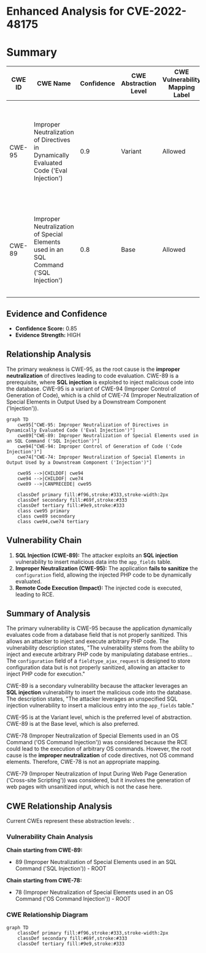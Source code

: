 # Enhanced Analysis for CVE-2022-48175

# Summary
| CWE ID | CWE Name | Confidence | CWE Abstraction Level | CWE Vulnerability Mapping Label | CWE-Vulnerability Mapping Notes |
|---|---|---|---|---|---|
| CWE-95 | Improper Neutralization of Directives in Dynamically Evaluated Code ('Eval Injection') | 0.9 | Variant | Allowed | Primary CWE: The application dynamically evaluates code based on unsanitized input, allowing for arbitrary code execution. |
| CWE-89 | Improper Neutralization of Special Elements used in an SQL Command ('SQL Injection') | 0.8 | Base | Allowed | Secondary CWE: The attacker leverages an SQL Injection to insert the malicious code into the database. This is a prerequisite for CWE-95. |

## Evidence and Confidence

*   **Confidence Score:** 0.85
*   **Evidence Strength:** HIGH

## Relationship Analysis
The primary weakness is CWE-95, as the root cause is the **improper neutralization** of directives leading to code evaluation. CWE-89 is a prerequisite, where **SQL injection** is exploited to inject malicious code into the database. CWE-95 is a variant of CWE-94 (Improper Control of Generation of Code), which is a child of CWE-74 (Improper Neutralization of Special Elements in Output Used by a Downstream Component ('Injection')).

```mermaid
graph TD
    cwe95["CWE-95: Improper Neutralization of Directives in Dynamically Evaluated Code ('Eval Injection')"]
    cwe89["CWE-89: Improper Neutralization of Special Elements used in an SQL Command ('SQL Injection')"]
    cwe94["CWE-94: Improper Control of Generation of Code ('Code Injection')"]
    cwe74["CWE-74: Improper Neutralization of Special Elements in Output Used by a Downstream Component ('Injection')"]
    
    cwe95 -->|CHILDOF| cwe94
    cwe94 -->|CHILDOF| cwe74
    cwe89 -->|CANPRECEDE| cwe95

    classDef primary fill:#f96,stroke:#333,stroke-width:2px
    classDef secondary fill:#69f,stroke:#333
    classDef tertiary fill:#9e9,stroke:#333
    class cwe95 primary
    class cwe89 secondary
    class cwe94,cwe74 tertiary
```

## Vulnerability Chain
1.  **SQL Injection (CWE-89):** The attacker exploits an **SQL injection** vulnerability to insert malicious data into the `app_fields` table.
2.  **Improper Neutralization (CWE-95):** The application **fails to sanitize** the `configuration` field, allowing the injected PHP code to be dynamically evaluated.
3.  **Remote Code Execution (Impact):** The injected code is executed, leading to RCE.

## Summary of Analysis
The primary vulnerability is CWE-95 because the application dynamically evaluates code from a database field that is not properly sanitized. This allows an attacker to inject and execute arbitrary PHP code. The vulnerability description states, "The vulnerability stems from the ability to inject and execute arbitrary PHP code by manipulating database entries... The `configuration` field of a `fieldtype_ajax_request` is designed to store configuration data but is not properly sanitized, allowing an attacker to inject PHP code for execution."

CWE-89 is a secondary vulnerability because the attacker leverages an **SQL injection** vulnerability to insert the malicious code into the database. The description states, "The attacker leverages an unspecified SQL injection vulnerability to insert a malicious entry into the `app_fields` table."

CWE-95 is at the Variant level, which is the preferred level of abstraction. CWE-89 is at the Base level, which is also preferred.

CWE-78 (Improper Neutralization of Special Elements used in an OS Command ('OS Command Injection')) was considered because the RCE could lead to the execution of arbitrary OS commands. However, the root cause is the **improper neutralization** of code directives, not OS command elements. Therefore, CWE-78 is not an appropriate mapping.

CWE-79 (Improper Neutralization of Input During Web Page Generation ('Cross-site Scripting')) was considered, but it involves the generation of web pages with unsanitized input, which is not the case here.


## CWE Relationship Analysis

Current CWEs represent these abstraction levels: .


### Vulnerability Chain Analysis

**Chain starting from CWE-89:**
- 89 (Improper Neutralization of Special Elements used in an SQL Command ('SQL Injection')) - ROOT


**Chain starting from CWE-78:**
- 78 (Improper Neutralization of Special Elements used in an OS Command ('OS Command Injection')) - ROOT



### CWE Relationship Diagram

```mermaid
graph TD
    classDef primary fill:#f96,stroke:#333,stroke-width:2px
    classDef secondary fill:#69f,stroke:#333
    classDef tertiary fill:#9e9,stroke:#333
```